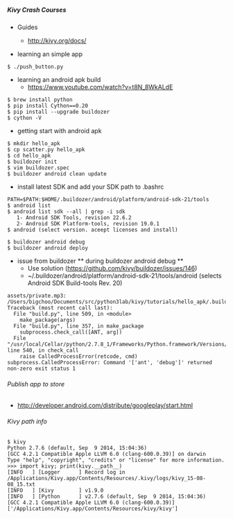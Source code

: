 ##### Kivy Crash Courses

* Guides 
  - http://kivy.org/docs/

* learning an simple app

```
$ ./push_button.py
```

* learning an android apk build
    - https://www.youtube.com/watch?v=t8N_8WkALdE

```
$ brew install python 
$ pip install Cython==0.20
$ pip install --upgrade buildozer
$ cython -V
```

* getting start with android apk

```
$ mkdir hello_apk
$ cp scatter.py hello_apk
$ cd hello_apk
$ buildozer init
$ vim buildozer.spec
$ buildozer android clean update
```

* install latest SDK and add your SDK path to .bashrc

```
PATH=$PATH:$HOME/.buildozer/android/platform/android-sdk-21/tools
$ android list
$ android list sdk --all | grep -i sdk
   1- Android SDK Tools, revision 22.6.2
   2- Android SDK Platform-tools, revision 19.0.1
$ android (select version. aceept licenses and install)
```

```
$ buildozer android debug 
$ buildozer android deploy 
```

* issue from buildozer ** during buildozer android debug **
  - Use solution (https://github.com/kivy/buildozer/issues/146)
  - ~/.buildozer/android/platform/android-sdk-21/tools/android (selects Android SDK Build-tools Rev. 20)
  
```
assets/private.mp3: /Users/bigchoo/Documents/src/python3lab/kivy/tutorials/hello_apk/.buildozer/android/app/sitecustomize.pyo
Traceback (most recent call last):
  File "build.py", line 509, in <module>
    make_package(args)
  File "build.py", line 357, in make_package
    subprocess.check_call([ANT, arg])
  File "/usr/local/Cellar/python/2.7.8_1/Frameworks/Python.framework/Versions/2.7/lib/python2.7/subprocess.py", line 540, in check_call
    raise CalledProcessError(retcode, cmd)
subprocess.CalledProcessError: Command '['ant', 'debug']' returned non-zero exit status 1
```

###### Publish app to store
  - http://developer.android.com/distribute/googleplay/start.html

###### Kivy path info
```
$ kivy
Python 2.7.6 (default, Sep  9 2014, 15:04:36)
[GCC 4.2.1 Compatible Apple LLVM 6.0 (clang-600.0.39)] on darwin
Type "help", "copyright", "credits" or "license" for more information.
>>> import kivy; print(kivy.__path__)
[INFO   ] [Logger      ] Record log in /Applications/Kivy.app/Contents/Resources/.kivy/logs/kivy_15-08-08_15.txt
[INFO   ] [Kivy        ] v1.9.0
[INFO   ] [Python      ] v2.7.6 (default, Sep  9 2014, 15:04:36)
[GCC 4.2.1 Compatible Apple LLVM 6.0 (clang-600.0.39)]
['/Applications/Kivy.app/Contents/Resources/kivy/kivy']
```
